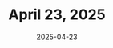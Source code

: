 ---
title: April 23, 2025
date: 2025-04-23
tags:
- 1min
- ep-133
- te
layout: minute.njk
postnumber: 479
duration: '1:21'
length: 3240227
---